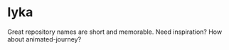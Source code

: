 # lyka
Great repository names are short and memorable. Need inspiration? How about animated-journey?
